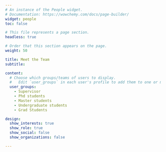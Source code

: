 ```yaml
---
# An instance of the People widget.
# Documentation: https://wowchemy.com/docs/page-builder/
widget: people
toc: false

# This file represents a page section.
headless: true

# Order that this section appears on the page.
weight: 50

title: Meet the Team
subtitle:

content:
  # Choose which groups/teams of users to display.
  #   Edit `user_groups` in each user's profile to add them to one or more of these groups.
  user_groups:
    - Supervisor
    - Phd students
    - Master students
    - Undergraduate students
    - Grad Students

design:
  show_interests: true
  show_role: true
  show_social: false
  show_organizations: false

---
```

